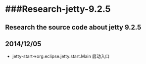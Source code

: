 ###Research-jetty-9.2.5
====================

Research the source code about jetty 9.2.5
---------------
2014/12/05
---------------
* jetty-start->org.eclipse.jetty.start.Main 启动入口
